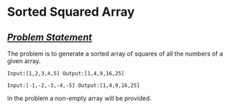 # Sorted Squared Array

## <u><i><b>Problem Statement</b></i></u>

The problem is to generate a sorted array of squares of all the numbers of a given array.

```
Input:[1,2,3,4,5] Output:[1,4,9,16,25]

Input:[-1,-2,-3,-4,-5] Output:[1,4,9,16,25]
```

In the problem a non-empty array will be provided.

